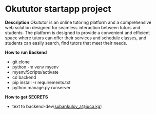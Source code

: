 # Okututor startapp project
**Description**
Okututor is an online tutoring platform and a comprehensive web solution designed for seamless interaction between tutors and students. The platform is designed to provide a convenient and efficient space where tutors can offer their services and schedule classes, and students can easily search, find tutors that meet their needs.

**How to run Backend**
- git clone
- python -m venv myenv
- myenv/Scripts/activate
- cd backend
- pip install -r requirements.txt
- python manage.py runserver

**How to get SECRETS**
- text to backend-dev(subankulov_a@iuca.kg)